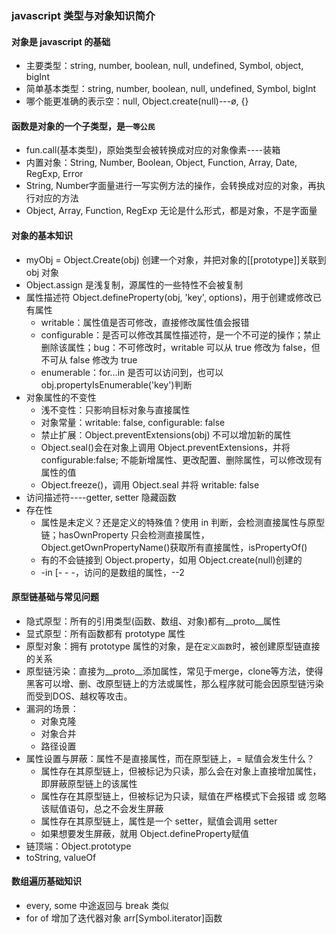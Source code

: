### javascript 类型与对象知识简介

#### 对象是 javascript 的基础

- 主要类型：string, number, boolean, null, undefined, Symbol, object, bigInt
- 简单基本类型：string, number, boolean, null, undefined, Symbol, bigInt
- 哪个能更准确的表示空：null, Object.create(null)---ø, {}

#### 函数是对象的一个子类型，是`一等公民`

- fun.call(基本类型)，原始类型会被转换成对应的对象像素----装箱
- 内置对象：String, Number, Boolean, Object, Function, Array, Date, RegExp, Error
- String, Number字面量进行一写实例方法的操作，会转换成对应的对象，再执行对应的方法
- Object, Array, Function, RegExp 无论是什么形式，都是对象，不是字面量

#### 对象的基本知识

- myObj = Object.Create(obj) 创建一个对象，并把对象的[[prototype]]关联到 obj 对象
- Object.assign 是浅复制，源属性的一些特性不会被复制
- 属性描述符 Object.defineProperty(obj, 'key', options)，用于创建或修改已有属性
  - writable：属性值是否可修改，直接修改属性值会报错
  - configurable：是否可以修改其属性描述符，是一个不可逆的操作；禁止删除该属性；bug：不可修改时，writable 可以从 true 修改为 false，但不可从 false 修改为 true
  - enumerable：for...in 是否可以访问到，也可以 obj.propertyIsEnumerable('key')判断
- 对象属性的不变性
  - 浅不变性：只影响目标对象与直接属性
  - 对象常量：writable: false, configurable: false
  - 禁止扩展：Object.preventExtensions(obj) 不可以增加新的属性
  - Object.seal()会在对象上调用 Object.preventExtensions，并将 configurable:false; 不能新增属性、更改配置、删除属性，可以修改现有属性的值
  - Object.freeze()，调用 Object.seal 并将 writable: false
- 访问描述符----getter, setter 隐藏函数
- 存在性
  - 属性是未定义？还是定义的特殊值？使用 in 判断，会检测直接属性与原型链；hasOwnProperty 只会检测直接属性，Object.getOwnPropertyName()获取所有直接属性，isPropertyOf()
  - 有的不会链接到 Object.property，如用 Object.create(null)创建的
  - -in [- - -，访问的是数组的属性，--2

#### 原型链基础与常见问题

- 隐式原型：所有的引用类型(函数、数组、对象)都有__proto__属性
- 显式原型：所有函数都有 prototype 属性
- 原型对象：拥有 prototype 属性的对象，是在`定义函数`时，被创建原型链直接的关系
- 原型链污染：直接为__proto__添加属性，常见于merge，clone等方法，使得黑客可以增、删、改原型链上的方法或属性，那么程序就可能会因原型链污染而受到DOS、越权等攻击。
- 漏洞的场景：
  - 对象克隆
  - 对象合并
  - 路径设置
- 属性设置与屏蔽：属性不是直接属性，而在原型链上，= 赋值会发生什么？
  - 属性存在其原型链上，但被标记为只读，那么会在对象上直接增加属性，即屏蔽原型链上的该属性
  - 属性存在其原型链上，但被标记为只读，赋值在严格模式下会报错 或 忽略该赋值语句，总之不会发生屏蔽
  - 属性存在其原型链上，属性是一个 setter，赋值会调用 setter
  - 如果想要发生屏蔽，就用 Object.defineProperty赋值
- 链顶端：Object.prototype
- toString, valueOf

#### 数组遍历基础知识

- every, some 中途返回与 break 类似
- for of 增加了迭代器对象 arr[Symbol.iterator]函数

